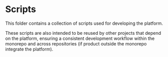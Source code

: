 # Scripts

This folder contains a collection of scripts used for developing the platform.

These scripts are also intended to be reused by other projects that depend on the platform, ensuring a consistent development workflow within the monorepo and across repositories (if product outside the monorepo integrate the platform).

